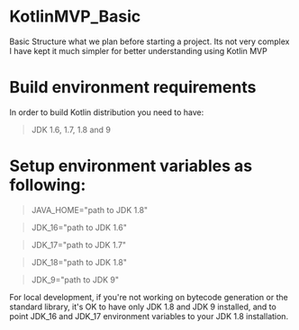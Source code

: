 # KotlinMVP_Basic
Basic Structure what we plan before starting a project. Its not very complex I have kept it much simpler for better understanding using Kotlin MVP
# Build environment requirements
In order to build Kotlin distribution you need to have:
>JDK 1.6, 1.7, 1.8 and 9
# Setup environment variables as following:
 > JAVA_HOME="path to JDK 1.8"
 
 > JDK_16="path to JDK 1.6"
 
 > JDK_17="path to JDK 1.7"
 
 > JDK_18="path to JDK 1.8"
 
 > JDK_9="path to JDK 9"
 
For local development, if you're not working on bytecode generation or the standard library, it's OK to have only JDK 1.8 and JDK 9 installed, and to point JDK_16 and JDK_17 environment variables to your JDK 1.8 installation.
